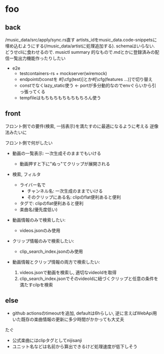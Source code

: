 # foo

## back

/music_data/src/apply/sync.rs直す
artists_idをmusic_data.code-snippetsに埋め込むようにする(/music_data/artistに処理追加する). schemaはいらない. どうせcliに食わせるので.
musictl summary 的なもので.mdとかに登録済みの配信一覧出力機能作ったりしたい

- e2e
  - testcontainers-rs + mockserver(wiremock)
  - endpointのconstを #[\cfg(test)]とか#[\cfg(features ...)]で切り替え
  - constでなくlazy_static使う <- portが多分動的なのでenvぐらいから引っ張ってくる
  - tempfileはもちもちもちもちもちろん使う

## front

フロント側での要件(検索, 一括表示)を満たすのに最適になるように考える
逆像法みたいに

フロント側で何がしたい

- 動画の一覧表示: 一次生成そのままでもいける
  - 動画押すと下に"ぬっ"てクリップが展開される
- 検索, フィルタ
  - ライバー名で
    - チャンネル名: 一次生成のままでいける
    - そのクリップにある名: clipのflat便利あると便利
  - タグで: clipのflat便利あると便利
  - 楽曲名(優先度低い)

- 動画情報のみで検索したい:
  - videos.jsonのみ使用
- クリップ情報のみで検索したい:
  - clip_search_index.jsonのみ使用
- 動画情報とクリップ情報の両方で検索したい:
  1. videos.jsonで動画を検索し, 適切なvideoIdを取得
  2. clip_search_index.jsonでそのvideoIdに紐づくクリップと任意の条件を満たすcilpを検索

## else

- github actionsのtimeoutを追加, defaultは6hらしい, 逆に言えばWebApi用いた既存の楽曲情報の更新に多少時間がかかっても大丈夫

たぐ

- 公式楽曲にはclipタグとしてnijisanji
- ユニット名などは名前から算出できるけど処理速度が低下しそう
